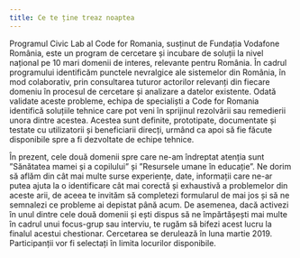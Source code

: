 ```yaml
---
title: Ce te ține treaz noaptea
---
```


Programul Civic Lab al Code for Romania, susținut de Fundația Vodafone România, este un program de cercetare și incubare de soluții la nivel național pe 10 mari domenii de interes, relevante pentru România. În cadrul programului identificăm punctele nevralgice ale sistemelor din România, în mod colaborativ, prin consultarea tuturor actorilor relevanți din fiecare domeniu în procesul de cercetare și analizare a datelor existente. Odată validate aceste probleme, echipa de specialiști a Code for Romania identifică soluțiile tehnice care pot veni în sprijinul rezolvării sau remedierii unora dintre acestea. Acestea sunt definite, prototipate, documentate și testate cu utilizatorii și beneficiarii direcți, urmând ca apoi să fie făcute disponibile spre a fi dezvoltate de echipe tehnice.

În prezent, cele două domenii spre care ne-am îndreptat atenția sunt ”Sănătatea mamei și a copilului” și ”Resursele umane în educație”. Ne dorim să aflăm din cât mai multe surse experiențe, date, informații care ne-ar putea ajuta la o identificare cât mai corectă și exhaustivă a problemelor din aceste arii, de aceea te invităm să completezi formularul de mai jos și să ne semnalezi ce probleme ai depistat până acum. De asemenea, dacă activezi în unul dintre cele două domenii și ești dispus să ne împărtășești mai multe în cadrul unui focus-grup sau interviu, te rugăm să bifezi acest lucru la finalul acestui chestionar. Cercetarea se derulează în luna martie 2019. Participanții vor fi selectați în limita locurilor disponibile.
